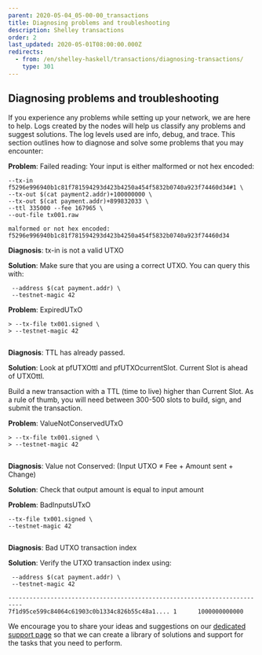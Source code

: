 ```yaml
---
parent: 2020-05-04_05-00-00_transactions
title: Diagnosing problems and troubleshooting
description: Shelley transactions
order: 2
last_updated: 2020-05-01T08:00:00.000Z
redirects:
  - from: /en/shelley-haskell/transactions/diagnosing-transactions/
    type: 301
---
```

## Diagnosing problems and troubleshooting

If you experience any problems while setting up your network, we are here to help. Logs created by the nodes will help us classify any problems and suggest solutions. The log levels used are info, debug, and trace. 
This section outlines how to diagnose and solve some problems that you may encounter:

**Problem**: Failed reading: Your input is either malformed or not hex encoded:

```$ cardano-cli shelley transaction build-raw \
--tx-in f5296e996940b1c81f781594293d423b4250a454f5832b0740a923f74460d34#1 \
--tx-out $(cat payment2.addr)+100000000 \
--tx-out $(cat payment.addr)+899832033 \
--ttl 335000 --fee 167965 \
--out-file tx001.raw
```

```> option --tx-in: Failed reading: Your input is either 
malformed or not hex encoded: 
f5296e996940b1c81f781594293d423b4250a454f5832b0740a923f74460d34
```

**Diagnosis**:  tx-in is not a valid UTXO 

**Solution**: Make sure that you are using a correct UTXO. You can query this with: 

```$ cardano-cli shelley query utxo \
 --address $(cat payment.addr) \
 --testnet-magic 42
```

**Problem**: ExpiredUTxO

```$ cardano-cli shelley transaction submit \
> --tx-file tx001.signed \
> --testnet-magic 42
```

```> ApplyTxError [LedgerFailure (UtxowFailure (UtxoFailure(ExpiredUTxO {pfUTXOttl = SlotNo {unSlotNo = 123456}, pfUTXOcurrentSlot = SlotNo {unSlotNo = 123457}})))]
```
**Diagnosis**: TTL has already passed. 

**Solution**: Look at pfUTXOttl and pfUTXOcurrentSlot. Current Slot is ahead of UTXOttl. 

Build a new transaction with a TTL (time to live) higher than Current Slot. As a rule of thumb, you will need between 300-500 slots to build, sign, and submit the transaction.  

**Problem**: ValueNotConservedUTxO

```$ cardano-cli shelley transaction submit \
> --tx-file tx001.signed \
> --testnet-magic 42
```

```ApplyTxError [LedgerFailure (UtxowFailure (UtxoFailure (FeeTooSmallUTxO (Coin 172409) (Coin 167965)))),LedgerFailure (UtxowFailure (UtxoFailure (ValueNotConservedUTxO (Coin 1000000000)(Coin 999999998))))]
```
**Diagnosis**: Value not Conserved: (Input UTXO ≠ Fee + Amount sent + Change)

**Solution**: Check that output amount is equal to input amount

**Problem**: BadInputsUTxO 

```$ cardano-cli shelley transaction submit \
--tx-file tx001.signed \
--testnet-magic 42
```
```> ApplyTxError [LedgerFailure (UtxowFailure (UtxoFailure (BadInputsUTxO (fromList [TxIn (TxId {_TxId =f5296e996940b1c81f781594293d423b4250a454f5832b0740a923f74460d34e}) ]))))
```
**Diagnosis**: Bad UTXO transaction index

**Solution**: Verify the UTXO transaction index using:

```$ cardano-cli shelley query utxo \
 --address $(cat payment.addr) \
 --testnet-magic 42
```

```>  TxHash                                    TxIx      Lovelace
--------------------------------------------------------------------------
7f1d95ce599c84064c61903c0b1334c826b55c48a1.... 1      1000000000000
```

We encourage you to share your ideas and suggestions on our [dedicated support page](https://iohk.zendesk.com/hc/en-us/categories/900000102203-Shelley-Testnet) so that we can create a library of solutions and support for the tasks that you need to perform.

